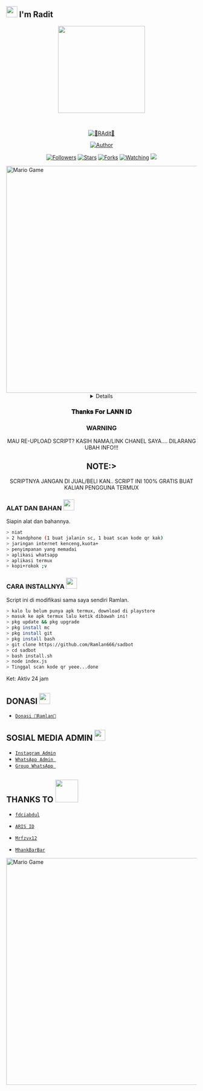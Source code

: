 ## <img src="https://github.com/TheDudeThatCode/TheDudeThatCode/blob/master/Assets/Hi.gif" width="29px"> I'm Radit
<p align="center">
<img src="https://raw.githubusercontent.com/A187ID/AR15BOT/main/aris/A187.jpg" width="230" height="230"/>
</p>
<br>



<p align="center">
<a href="#"><img title="🐊RAdit🐊" src="https://img.shields.io/badge/RAMLAN-green?colorA=%23ff0000&colorB=%23017e40&style=for-the-badge"></a>
</p>
<p align="center">
<a href="https://github.com/raditgans/sadbot"><img title="Author" src="https://img.shields.io/badge/AUTHOR-RADIT-orange.svg?style=for-the-badge&logo=github"></a>
</p>
<p align="center">
<a href="https://github.com/Ramlan666/sadbot/followers"><img title="Followers" src="https://img.shields.io/github/followers/Ramlan666?color=blue&style=flat-square"></a>
<a href="https://github.com/Ramlan666/sadbot/stargazers/"><img title="Stars" src="https://img.shields.io/github/stars/Ramlan666/sadbotcolor=red&style=flat-square"></a>
<a href="https://github.com/Ramlan666/sadbot/network/members"><img title="Forks" src="https://img.shields.io/github/forks/Ramlan666/sadbot?color=red&style=flat-square"></a>
<a href="https://github.com/Ramlan666/sadbot/watchers"><img title="Watching" src="https://img.shields.io/github/watchers/Ramlan666/sadbot?label=Watchers&color=blue&style=flat-square"></a>
<a href="https://hits.seeyoufarm.com"><img src="https://hits.seeyoufarm.com/api/count/incr/badge.svg?url=https%3A%2F%2Fgithub.com%2FRamlan666%2Fsadbot&count_bg=%2379C83D&title_bg=%23555555&icon=probot.svg&icon_color=%2300FF6D&title=hits&edge_flat=false"/></a>
</p>
<img src="https://github.com/TheDudeThatCode/TheDudeThatCode/blob/master/Assets/Developer.gif" alt="Mario Game" width="600" />
<div align="center">
<details>
 
</details>

### 𝐓𝐡𝐚𝐧𝐤𝐬 𝐅𝐨𝐫 𝐋𝐀𝐍𝐍 𝐈𝐃

### WARNING
MAU RE-UPLOAD SCRIPT? KASIH NAMA/LINK CHANEL SAYA.... DILARANG UBAH INFO!!!

## NOTE:> 
SCRIPTNYA JANGAN DI JUAL/BELI KAN.. SCRIPT INI 100% GRATIS BUAT KALIAN PENGGUNA TERMUX
</div>

### ALAT DAN BAHAN <img src="https://github.com/TheDudeThatCode/TheDudeThatCode/blob/master/Assets/Mario_Hello_Big.gif" width="29px">
Siapin alat dan bahannya.
```bash
> niat
> 2 handphone (1 buat jalanin sc, 1 buat scan kode qr kak)
> jaringan internet kenceng,kuota+
> penyimpanan yang memadai
> aplikasi whatsapp
> aplikasi termux
> kopi+rokok ;v
```

### CARA INSTALLNYA  <img src="https://github.com/TheDudeThatCode/TheDudeThatCode/blob/master/Assets/hmm.gif" width="29px">
Script ini di modifikasi sama saya sendiri Ramlan.
```bash
> kalo lu belum punya apk termux, download di playstore
> masuk ke apk termux lalu ketik dibawah ini!
> pkg update && pkg upgrade
> pkg install mc
> pkg install git
> pkg install bash
> git clone https://github.com/Ramlan666/sadbot
> cd sadbot
> bash install.sh
> node index.js
> Tinggal scan kode qr yeee...done
```


Ket: Aktiv 24 jam

## DONASI <img src="https://github.com/TheDudeThatCode/TheDudeThatCode/blob/master/Assets/coin.gif" width="29px">
* [`Donasi 🐊Ramlan🐊`](https://saweria.co/ramlangans)


## SOSIAL MEDIA ADMIN <img src="https://github.com/TheDudeThatCode/TheDudeThatCode/blob/master/Assets/powerup.gif" width="29px">

* [`Instagram Admin`](https://instagram.com/Raditpadillah01)
* [`WhatsApp Admin `](https://wa.me/+6285523589854)
* [`Group WhatsApp `](https://chat.whatsapp.com/Eb4niW86N3kHbMjgmdL4WU)
## THANKS TO <img src="https://github.com/TheDudeThatCode/TheDudeThatCode/blob/master/Assets/Handshake.gif" width="60px">

* [`fdciabdul`](https://github.com/fdciabdul/termux-whatsapp-bot)

* [`ARIS ID`](https://github.com/A187ID/AR15BOT)

* [`Mrfzvx12`](https://github.com/mrfzvx12/termux-whatsapp-bot)

* [`MhankBarBar`](https://github.com/MhankBarBar/whatsapp-bot)
<img src="https://github.com/TheDudeThatCode/TheDudeThatCode/blob/master/Assets/Mario_Gameplay.gif" alt="Mario Game" width="600" />

